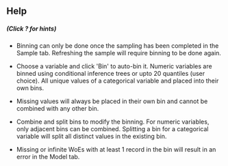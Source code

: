 

## Help
##### (Click ? for hints)

* Binning can only be done once the sampling has been completed in the Sample
tab. Refreshing the sample will require binning to be done again.

* Choose a variable and click 'Bin' to auto-bin it. Numeric variables are
binned using conditional inference trees or upto 20 quantiles (user choice). All 
unique values of a categorical variable and placed into their own bins.

* Missing values will always be placed in their own bin and cannot be combined
with any other bin.

* Combine and split bins to modify the binning. For numeric variables, only
adjacent bins can be combined. Splitting a bin for a categorical variable will
split all distinct values in the existing bin.

* Missing or infinite WoEs with at least 1 record in the bin will result in an
error in the Model tab.
